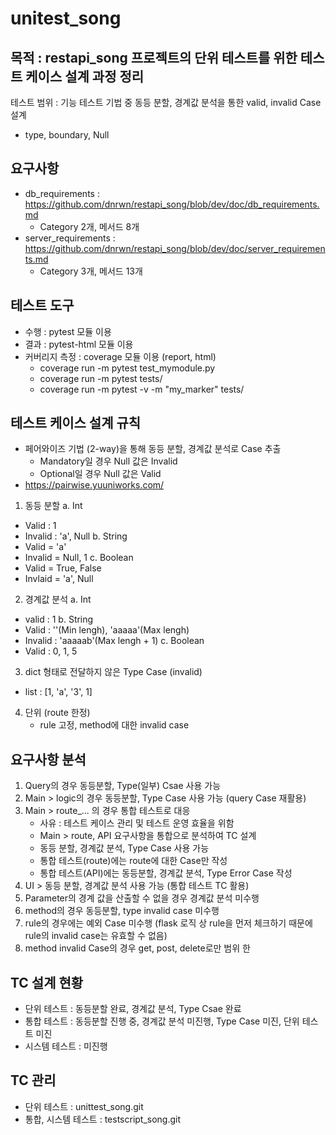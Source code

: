 # unitest_song

## 목적 : restapi_song 프로젝트의 단위 테스트를 위한 테스트 케이스 설계 과정 정리
테스트 범위 : 기능 테스트 기법 중 동등 분할, 경계값 분석을 통한 valid, invalid Case 설계
- type, boundary, Null

## 요구사항
- db_requirements : https://github.com/dnrwn/restapi_song/blob/dev/doc/db_requirements.md
  - Category 2개, 메서드 8개
- server_requirements : https://github.com/dnrwn/restapi_song/blob/dev/doc/server_requirements.md
  - Category 3개, 메서드 13개

## 테스트 도구
- 수행 : pytest 모듈 이용
- 결과 : pytest-html 모듈 이용
- 커버리지 측정 : coverage 모듈 이용 (report, html)
  - coverage run -m pytest test_mymodule.py
  - coverage run -m pytest tests/
  - coverage run -m pytest -v -m "my_marker" tests/

## 테스트 케이스 설계 규칙
- 페어와이즈 기법 (2-way)을 통해 동등 분할, 경계값 분석로 Case 추출
  - Mandatory일 경우 Null 값은 Invalid
  - Optional일 경우 Null 값은 Valid
- https://pairwise.yuuniworks.com/
1. 동등 분할
a. Int
  - Valid : 1
  - Invalid : 'a', Null
b. String
  - Valid = 'a'
  - Invalid = Null, 1
c. Boolean
  - Valid = True, False
  - Invlaid = 'a', Null
2. 경계값 분석
a. Int
  - valid : 1
b. String
  - Valid : ''(Min lengh), 'aaaaa'(Max lengh)
  - Invalid : 'aaaaab'(Max lengh + 1)
c. Boolean
  - Valid : 0, 1, 5

3. dict 형태로 전달하지 않은 Type Case (invalid)
  - list : [1, 'a', '3', 1]

4. 단위 (route 한정)
   - rule 고정, method에 대한 invalid case

## 요구사항 분석
1. Query의 경우 동등분할, Type(일부) Csae 사용 가능
2. Main > logic의 경우 동등분할, Type Case 사용 가능 (query Case 재활용)
3. Main > route_... 의 경우 통합 테스트로 대응
   - 사유 : 테스트 케이스 관리 및 테스트 운영 효율을 위함
   - Main > route, API 요구사항을 통합으로 분석하여 TC 설계
   - 동등 분할, 경계값 분석, Type Case 사용 가능
   - 통합 테스트(route)에는 route에 대한 Case만 작성
   - 통합 테스트(API)에는 동등분할, 경계값 분석, Type Error Case 작성
4. UI > 동등 분할, 경계값 분석 사용 가능 (통합 테스트 TC 활용)
5. Parameter의 경계 값을 산출할 수 없을 경우 경계값 분석 미수행
6. method의 경우 동등분할, type invalid case 미수행
7. rule의 경우에는 예외 Case 미수행 (flask 로직 상 rule을 먼저 체크하기 때문에 rule의 invalid case는 유효할 수 없음)
8. method invalid Case의 경우 get, post, delete로만 범위 한

## TC 설계 현황
- 단위 테스트 : 동등분할 완료, 경계값 분석, Type Csae 완료
- 통합 테스트 : 동등분할 진행 중, 경계값 분석 미진행, Type Case 미진, 단위 테스트 미진
- 시스템 테스트 : 미진행

## TC 관리
- 단위 테스트 : unittest_song.git
- 통합, 시스템 테스트 : testscript_song.git

